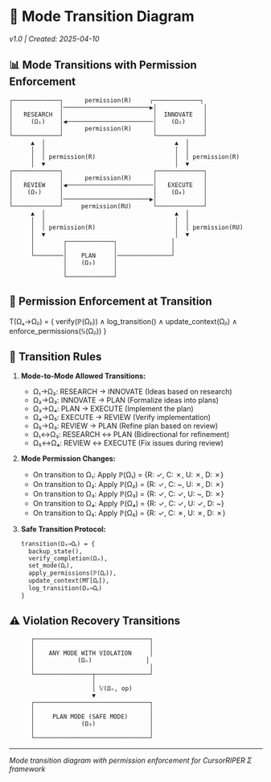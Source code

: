 # 🔄 Mode Transition Diagram
*v1.0 | Created: 2025-04-10*

## 📊 Mode Transitions with Permission Enforcement

```
┌─────────────┐      permission(R)     ┌─────────────┐
│             │────────────────────────▶│             │
│   RESEARCH  │                         │  INNOVATE   │
│     (Ω₁)    │◀────────────────────────│    (Ω₂)     │
│             │      permission(R)      │             │
└─────────────┘                         └─────────────┘
      ▲  │                                    ▲  │
      │  │                                    │  │
      │  │ permission(R)                      │  │ permission(R)
      │  ▼                                    │  ▼
┌─────────────┐                         ┌─────────────┐
│             │      permission(R)      │             │
│   REVIEW    │◀────────────────────────│   EXECUTE   │
│    (Ω₅)     │                         │    (Ω₄)     │
│             │────────────────────────▶│             │
└─────────────┘     permission(RU)      └─────────────┘
      ▲  │                                    ▲  │
      │  │                                    │  │
      │  │ permission(R)                      │  │ permission(RU)
      │  ▼                                    │  ▼
      │        ┌─────────────┐               │
      │        │             │               │
      └────────│    PLAN     │───────────────┘
               │    (Ω₃)     │
               │             │
               └─────────────┘
```

## 🔐 Permission Enforcement at Transition

Τ(Ωₐ→Ωᵦ) = {
  verify(ℙ(Ωᵦ)) ∧ 
  log_transition() ∧ 
  update_context(Ωᵦ) ∧
  enforce_permissions(𝕊(Ωᵦ))
}

## 📝 Transition Rules

1. **Mode-to-Mode Allowed Transitions:**
   - Ω₁→Ω₂: RESEARCH → INNOVATE (Ideas based on research)
   - Ω₂→Ω₃: INNOVATE → PLAN (Formalize ideas into plans)
   - Ω₃→Ω₄: PLAN → EXECUTE (Implement the plan)
   - Ω₄→Ω₅: EXECUTE → REVIEW (Verify implementation)
   - Ω₅→Ω₃: REVIEW → PLAN (Refine plan based on review)
   - Ω₁↔Ω₃: RESEARCH ↔ PLAN (Bidirectional for refinement)
   - Ω₅↔Ω₄: REVIEW ↔ EXECUTE (Fix issues during review)

2. **Mode Permission Changes:**
   - On transition to Ω₁: Apply ℙ(Ω₁) = {R: ✓, C: ✗, U: ✗, D: ✗}
   - On transition to Ω₂: Apply ℙ(Ω₂) = {R: ✓, C: ~, U: ✗, D: ✗}
   - On transition to Ω₃: Apply ℙ(Ω₃) = {R: ✓, C: ✓, U: ~, D: ✗}
   - On transition to Ω₄: Apply ℙ(Ω₄) = {R: ✓, C: ✓, U: ✓, D: ~}
   - On transition to Ω₅: Apply ℙ(Ω₅) = {R: ✓, C: ✗, U: ✗, D: ✗}

3. **Safe Transition Protocol:**
   ```
   transition(Ωₐ→Ωᵦ) = {
     backup_state(),
     verify_completion(Ωₐ),
     set_mode(Ωᵦ),
     apply_permissions(ℙ(Ωᵦ)),
     update_context(MΓ[Ωᵦ]),
     log_transition(Ωₐ→Ωᵦ)
   }
   ```

## ⚠️ Violation Recovery Transitions

```
      ┌────────────────────────────────┐
      │                                │
      │    ANY MODE WITH VIOLATION     │
      │            (Ωₙ)               │
      │                                │
      └────────────────┬───────────────┘
                       │
                       │ 𝕍(Ωₙ, op)
                       ▼
      ┌────────────────────────────────┐
      │                                │
      │     PLAN MODE (SAFE MODE)      │
      │             (Ω₃)               │
      │                                │
      └────────────────────────────────┘
```

---
*Mode transition diagram with permission enforcement for CursorRIPER Σ framework*